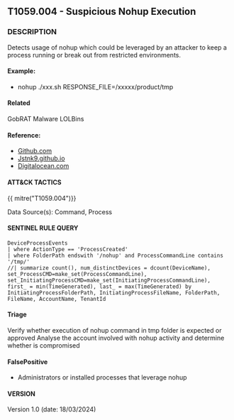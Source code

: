 ## T1059.004 - Suspicious Nohup Execution

###  DESCRIPTION

Detects usage of nohup which could be leveraged by an attacker to keep a process running or break out from restricted environments.

#### Example:

- nohup ./xxx.sh RESPONSE_FILE=/xxxxx/product/tmp

#### Related

GobRAT Malware
LOLBins

#### Reference:

- [Github.com](https://github.com/SigmaHQ/sigma/blob/68511f711fae7a1417fc7a782684fb1f01eefeea/rules/linux/process_creation/proc_creation_lnx_nohup_susp_execution.yml#L18)
- [Jstnk9.github.io](https://jstnk9.github.io/jstnk9/research/GobRAT-Malware/)
- [Digitalocean.com](https://www.digitalocean.com/community/tutorials/nohup-command-in-linux)

####  ATT&CK TACTICS

{{ mitre("T1059.004")}}

Data Source(s): Command, Process

#### SENTINEL RULE QUERY

~~~
DeviceProcessEvents 
| where ActionType == 'ProcessCreated'
| where FolderPath endswith '/nohup' and ProcessCommandLine contains '/tmp/'
//| summarize count(), num_distinctDevices = dcount(DeviceName), set_ProcessCMD=make_set(ProcessCommandLine), set_InitiatingProcessCMD=make_set(InitiatingProcessCommandLine), first_ = min(TimeGenerated), last_ = max(TimeGenerated) by InitiatingProcessFolderPath, InitiatingProcessFileName, FolderPath, FileName, AccountName, TenantId 
~~~

#### Triage

Verify whether execution of nohup command in tmp folder is expected or approved
Analyse the account involved with nohup activity and determine whether is compromised

#### FalsePositive

- Administrators or installed processes that leverage nohup

#### VERSION

Version 1.0 (date: 18/03/2024)
